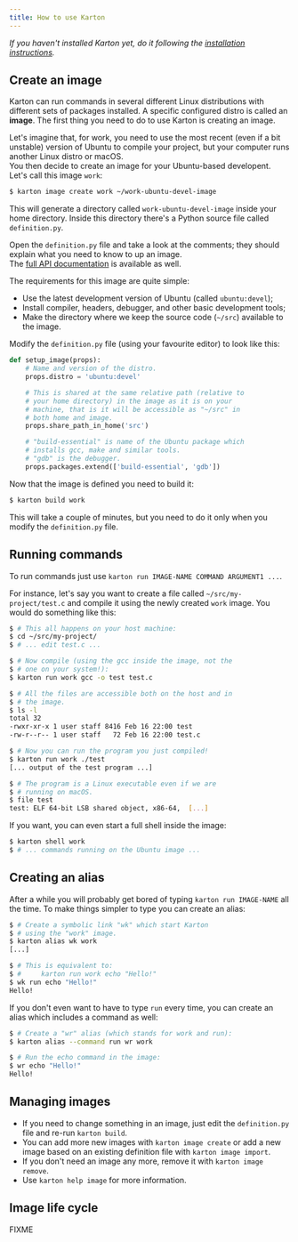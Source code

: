 ```yaml
---
title: How to use Karton
---
```


*If you haven't installed Karton yet, do it following the [installation instructions](install.md).*


Create an image
---------------

Karton can run commands in several different Linux distributions with different sets of packages installed. A specific configured distro is called an **image**.
The first thing you need to do to use Karton is creating an image.

Let's imagine that, for work, you need to use the most recent (even if a bit unstable) version of Ubuntu to compile your project, but your computer runs another Linux distro or macOS.<br>
You then decide to create an image for your Ubuntu-based developent. Let's call this image `work`:

```sh
$ karton image create work ~/work-ubuntu-devel-image
```

This will generate a directory called `work-ubuntu-devel-image` inside your home directory. Inside this directory there's a Python source file called `definition.py`.

Open the `definition.py` file and take a look at the comments; they should explain what you need to know to up an image.<br>
The [full API documentation](https://github.com/karton/karton/blob/master/docs/props.md) is available as well.

The requirements for this image are quite simple:

* Use the latest development version of Ubuntu (called `ubuntu:devel`);
* Install compiler, headers, debugger, and other basic development tools;
* Make the directory where we keep the source code (`~/src`) available to the image.

Modify the `definition.py` file (using your favourite editor) to look like this:

```python
def setup_image(props):
    # Name and version of the distro.
    props.distro = 'ubuntu:devel'

    # This is shared at the same relative path (relative to
    # your home directory) in the image as it is on your
    # machine, that is it will be accessible as "~/src" in
    # both home and image.
    props.share_path_in_home('src')

    # "build-essential" is name of the Ubuntu package which
    # installs gcc, make and similar tools.
    # "gdb" is the debugger.
    props.packages.extend(['build-essential', 'gdb'])
```

Now that the image is defined you need to build it:

```sh
$ karton build work
```

This will take a couple of minutes, but you need to do it only when you modify the `definition.py` file.


Running commands
----------------

To run commands just use `karton run IMAGE-NAME COMMAND ARGUMENT1 ...`.

For instance, let's say you want to create a file called `~/src/my-project/test.c` and compile it using the newly created `work` image. You would do something like this:

```sh
$ # This all happens on your host machine:
$ cd ~/src/my-project/
$ # ... edit test.c ...

$ # Now compile (using the gcc inside the image, not the
$ # one on your system!):
$ karton run work gcc -o test test.c

$ # All the files are accessible both on the host and in
$ # the image.
$ ls -l
total 32
-rwxr-xr-x 1 user staff 8416 Feb 16 22:00 test
-rw-r--r-- 1 user staff   72 Feb 16 22:00 test.c

$ # Now you can run the program you just compiled!
$ karton run work ./test
[... output of the test program ...]

$ # The program is a Linux executable even if we are
$ # running on macOS.
$ file test
test: ELF 64-bit LSB shared object, x86-64,  [...]
```

If you want, you can even start a full shell inside the image:

```sh
$ karton shell work
$ # ... commands running on the Ubuntu image ...
```


Creating an alias
-----------------

After a while you will probably get bored of typing `karton run IMAGE-NAME` all the time. To make things simpler to type you can create an alias:

```sh
$ # Create a symbolic link "wk" which start Karton
$ # using the "work" image.
$ karton alias wk work
[...]

$ # This is equivalent to:
$ #     karton run work echo "Hello!"
$ wk run echo "Hello!"
Hello!
```

If you don't even want to have to type `run` every time, you can create an alias which includes a command as well:

```sh
$ # Create a "wr" alias (which stands for work and run):
$ karton alias --command run wr work

$ # Run the echo command in the image:
$ wr echo "Hello!"
Hello!
```


Managing images
---------------

* If you need to change something in an image, just edit the `definition.py` file and re-run `karton build`.
* You can add more new images with `karton image create` or add a new image based on an existing definition file with `karton image import`.
* If you don't need an image any more, remove it with `karton image remove`.
* Use `karton help image` for more information.


Image life cycle
----------------

FIXME
